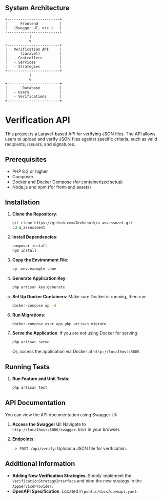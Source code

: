 ## System Architecture

```plaintext
+------------------------+
|      Frontend          |
|   (Swagger UI, etc.)   |
+------------------------+
           |
           v
+------------------------+
|   Verification API     |
|      (Laravel)         |
|   - Controllers        |
|   - Services           |
|   - Strategies         |
+------------------------+
           |
           v
+------------------------+
|       Database         |
|   - Users              |
|   - Verifications      |
+------------------------+
```


# Verification API

This project is a Laravel-based API for verifying JSON files. The API allows users to upload and verify JSON files against specific criteria, such as valid recipients, issuers, and signatures.

## Prerequisites

- PHP 8.2 or higher
- Composer
- Docker and Docker Compose (for containerized setup)
- Node.js and npm (for front-end assets)

## Installation

1. **Clone the Repository**:
   ```bash
   git clone https://github.com/Grebennik/a_assessment.git
   cd a_assessment
   ```

2. **Install Dependencies**:
   ```bash
   composer install
   npm install
   ```

3. **Copy the Environment File**:
   ```bash
   cp .env.example .env
   ```

4. **Generate Application Key**:
   ```bash
   php artisan key:generate
   ```

5. **Set Up Docker Containers**:
   Make sure Docker is running, then run:
   ```bash
   docker-compose up -d
   ```

6. **Run Migrations**:
   ```bash
   docker-compose exec app php artisan migrate
   ```

7. **Serve the Application**:
   If you are not using Docker for serving:
   ```bash
   php artisan serve
   ```
   Or, access the application via Docker at `http://localhost:8080`.

## Running Tests

1. **Run Feature and Unit Tests**:
   ```bash
   php artisan test
   ```

## API Documentation

You can view the API documentation using Swagger UI:

1. **Access the Swagger UI**:
   Navigate to `http://localhost:8080/swagger.html` in your browser.

2. **Endpoints**:
    - `POST /api/verify`: Upload a JSON file for verification.

## Additional Information

- **Adding New Verification Strategies**: Simply implement the `VerificationStrategyInterface` and bind the new strategy in the `AppServiceProvider`.
- **OpenAPI Specification**: Located in `public/docs/openapi.yaml`.

